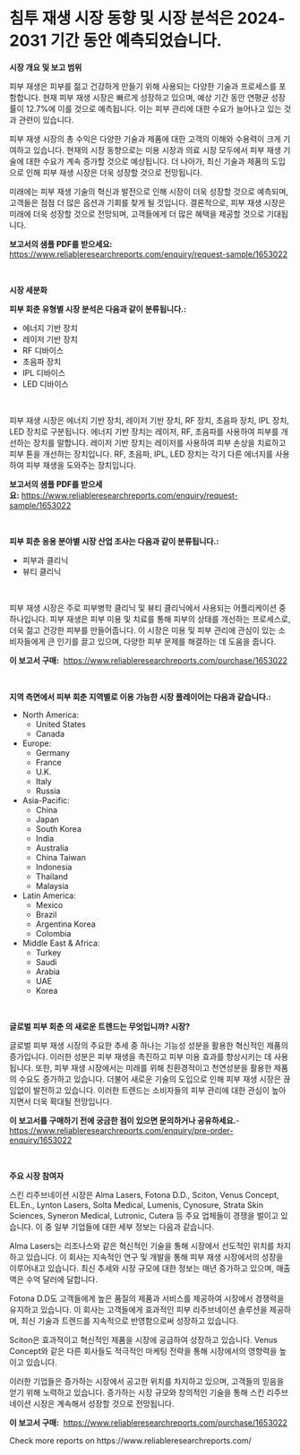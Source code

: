 <p><h1>침투 재생 시장 동향 및 시장 분석은 2024-2031 기간 동안 예측되었습니다.</h1></p><p><strong>시장 개요 및 보고 범위</strong></p>
<p><p>피부 재생은 피부를 젊고 건강하게 만들기 위해 사용되는 다양한 기술과 프로세스를 포함합니다. 현재 피부 재생 시장은 빠르게 성장하고 있으며, 예상 기간 동안 연평균 성장률이 12.7%에 이를 것으로 예측됩니다. 이는 피부 관리에 대한 수요가 늘어나고 있는 것과 관련이 있습니다.</p><p>피부 재생 시장의 총 수익은 다양한 기술과 제품에 대한 고객의 이해와 수용력이 크게 기여하고 있습니다. 현재의 시장 동향으로는 미용 시장과 의료 시장 모두에서 피부 재생 기술에 대한 수요가 계속 증가할 것으로 예상됩니다. 더 나아가, 최신 기술과 제품의 도입으로 인해 피부 재생 시장은 더욱 성장할 것으로 전망됩니다.</p><p>미래에는 피부 재생 기술의 혁신과 발전으로 인해 시장이 더욱 성장할 것으로 예측되며, 고객들은 점점 더 많은 옵션과 기회를 찾게 될 것입니다. 결론적으로, 피부 재생 시장은 미래에 더욱 성장할 것으로 전망되며, 고객들에게 더 많은 혜택을 제공할 것으로 기대됩니다.</p></p>
<p><strong>보고서의 샘플 PDF를 받으세요:</strong> <a href="https://www.reliableresearchreports.com/enquiry/request-sample/1653022">https://www.reliableresearchreports.com/enquiry/request-sample/1653022</a></p>
<p>&nbsp;</p>
<p><strong>시장 세분화</strong></p>
<p><strong>피부 회춘 유형별 시장 분석은 다음과 같이 분류됩니다.:</strong></p>
<p><ul><li>에너지 기반 장치</li><li>레이저 기반 장치</li><li>RF 디바이스</li><li>초음파 장치</li><li>IPL 디바이스</li><li>LED 디바이스</li></ul></p>
<p>&nbsp;</p>
<p><p>피부 재생 시장은 에너지 기반 장치, 레이저 기반 장치, RF 장치, 초음파 장치, IPL 장치, LED 장치로 구분됩니다. 에너지 기반 장치는 레이저, RF, 초음파를 사용하여 피부를 개선하는 장치를 말합니다. 레이저 기반 장치는 레이저를 사용하여 피부 손상을 치료하고 피부 톤을 개선하는 장치입니다. RF, 초음파, IPL, LED 장치는 각기 다른 에너지를 사용하여 피부 재생을 도와주는 장치입니다.</p></p>
<p><strong>보고서의 샘플 PDF를 받으세요:</strong>&nbsp;<a href="https://www.reliableresearchreports.com/enquiry/request-sample/1653022">https://www.reliableresearchreports.com/enquiry/request-sample/1653022</a></p>
<p>&nbsp;</p>
<p><strong> 피부 회춘 응용 분야별 시장 산업 조사는 다음과 같이 분류됩니다.:</strong></p>
<p><ul><li>피부과 클리닉</li><li>뷰티 클리닉</li></ul></p>
<p>&nbsp;</p>
<p><p>피부 재생 시장은 주로 피부병학 클리닉 및 뷰티 클리닉에서 사용되는 어플리케이션 중 하나입니다. 피부 재생은 피부 미용 및 치료를 통해 피부의 상태를 개선하는 프로세스로, 더욱 젊고 건강한 피부를 만들어줍니다. 이 시장은 미용 및 피부 관리에 관심이 있는 소비자들에게 큰 인기를 끌고 있으며, 다양한 피부 문제를 해결하는 데 도움을 줍니다.</p></p>
<p><strong>이 보고서 구매:</strong>&nbsp; <a href="https://www.reliableresearchreports.com/purchase/1653022">https://www.reliableresearchreports.com/purchase/1653022</a></p>
<p>&nbsp;</p>
<p><strong>지역 측면에서 피부 회춘 지역별로 이용 가능한 시장 플레이어는 다음과 같습니다.:</strong></p>
<p><ul>
    <li>
        North America:
        <ul>
            <li>United States</li>
            <li>Canada</li>
        </ul>
    </li>
    <li>
        Europe:
        <ul>
            <li>Germany</li>
            <li>France</li>
            <li>U.K.</li>
            <li>Italy</li>
            <li>Russia</li>
        </ul>
    </li>
    <li>
        Asia-Pacific:
        <ul>
            <li>China</li>
            <li>Japan</li>
            <li>South Korea</li>
            <li>India</li>
            <li>Australia</li>
            <li>China Taiwan</li>
            <li>Indonesia</li>
            <li>Thailand</li>
            <li>Malaysia</li>
        </ul>
    </li>
    <li>
        Latin America:
        <ul>
            <li>Mexico</li>
            <li>Brazil</li>
            <li>Argentina Korea</li>
            <li>Colombia</li>
        </ul>
    </li>
    <li>
        Middle East & Africa:
        <ul>
            <li>Turkey</li>
            <li>Saudi</li>
            <li>Arabia</li>
            <li>UAE</li>
            <li>Korea</li>
        </ul>
    </li>
    </ul></p>
<p>&nbsp;</p>
<p><strong>글로벌 피부 회춘 의 새로운 트렌드는 무엇입니까? 시장?</strong></p>
<p><p>글로벌 피부 재생 시장의 주요한 추세 중 하나는 기능성 성분을 활용한 혁신적인 제품의 증가입니다. 이러한 성분은 피부 재생을 촉진하고 피부 미용 효과를 향상시키는 데 사용됩니다. 또한, 피부 재생 시장에서는 미래를 위해 친환경적이고 천연성분을 활용한 제품의 수요도 증가하고 있습니다. 더불어 새로운 기술의 도입으로 인해 피부 재생 시장은 끊임없이 발전하고 있습니다. 이러한 트렌드는 소비자들의 피부 관리에 대한 관심이 높아지면서 더욱 확대될 전망입니다.</p></p>
<p><strong>이 보고서를 구매하기 전에 궁금한 점이 있으면 문의하거나 공유하세요.</strong>- <a href="https://www.reliableresearchreports.com/enquiry/pre-order-enquiry/1653022">https://www.reliableresearchreports.com/enquiry/pre-order-enquiry/1653022</a></p>
<p>&nbsp;</p>
<p><strong>주요 시장 참여자</strong></p>
<p><p>스킨 리주브네이션 시장은 Alma Lasers, Fotona D.D., Sciton, Venus Concept, EL.En., Lynton Lasers, Solta Medical, Lumenis, Cynosure, Strata Skin Sciences, Syneron Medical, Lutronic, Cutera 등 주요 업체들이 경쟁을 벌이고 있습니다. 이 중 일부 기업들에 대한 세부 정보는 다음과 같습니다.</p><p>Alma Lasers는 리조나스와 같은 혁신적인 기술을 통해 시장에서 선도적인 위치를 차지하고 있습니다. 이 회사는 지속적인 연구 및 개발을 통해 피부 재생 시장에서의 성장을 이루어내고 있습니다. 최신 추세와 시장 규모에 대한 정보는 매년 증가하고 있으며, 매출액은 수억 달러에 달합니다.</p><p>Fotona D.D도 고객들에게 높은 품질의 제품과 서비스를 제공하여 시장에서 경쟁력을 유지하고 있습니다. 이 회사는 고객들에게 효과적인 피부 리주브네이션 솔루션을 제공하며, 최신 기술과 트렌드를 지속적으로 반영함으로써 성장하고 있습니다.</p><p>Sciton은 효과적이고 혁신적인 제품을 시장에 공급하여 성장하고 있습니다. Venus Concept와 같은 다른 회사들도 적극적인 마케팅 전략을 통해 시장에서의 영향력을 높이고 있습니다.</p><p>이러한 기업들은 증가하는 시장에서 공고한 위치를 차지하고 있으며, 고객들의 믿음을 얻기 위해 노력하고 있습니다. 증가하는 시장 규모와 창의적인 기술을 통해 스킨 리주브네이션 시장은 계속해서 성장할 것으로 전망됩니다.</p></p>
<p><strong>이 보고서 구매:</strong>&nbsp;&nbsp;<a href="https://www.reliableresearchreports.com/purchase/1653022">https://www.reliableresearchreports.com/purchase/1653022</a></p>
<p>Check more reports on https://www.reliableresearchreports.com/</p>
